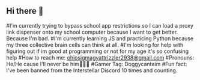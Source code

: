## Hi there 👋
#I'm currently trying to bypass school app restrictions so I can load a proxy link dispenser onto my school computer because I want to get better. Because I'm bad.
#I'm currently learning JS and practicing Python because my three collective brain cells can think at all.
#I'm looking for help with figuring out if im good at programming or not for my age it's so confusing help
#How to reach me: ohiosigmagyattrizzler2938@gmail.com
#Pronouns: He/He cause I'll never be him🤫🧏‍♂️
#Gamer Tag: Doggycantaim
#Fun fact: I've been banned from the Interstellar Discord 10 times and counting.
<!--
**pierce1209/pierce1209** is a ✨ _special_ ✨ repository because its `README.md` (this file) appears on your GitHub profile.

Here are some ideas to get you started:

- 🔭 I’m currently working on ...
- 🌱 I’m currently learning ...
- 👯 I’m looking to collaborate on ...
- 🤔 I’m looking for help with ...
- 💬 Ask me about ...
- 📫 How to reach me: ...
- 😄 Pronouns: ...
- ⚡ Fun fact: ...
-->
